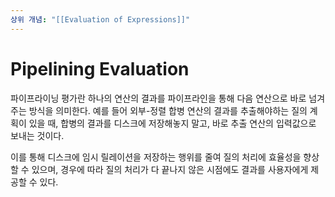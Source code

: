 ```yaml
---
상위 개념: "[[Evaluation of Expressions]]"
---
```

# Pipelining Evaluation
파이프라이닝 평가란 하나의 연산의 결과를 파이프라인을 통해 다음 연산으로 바로 넘겨주는 방식을 의미한다. 예를 들어 외부-정렬 합병 연산의 결과를 추출해야하는 질의 계획이 있을 때, 합병의 결과를 디스크에 저장해놓지 말고, 바로 추출 연산의 입력값으로 보내는 것이다. 

이를 통해 디스크에 임시 릴레이션을 저장하는 행위를 줄여 질의 처리에 효율성을 향상할 수 있으며, 경우에 따라 질의 처리가 다 끝나지 않은 시점에도 결과를 사용자에게 제공할 수 있다.